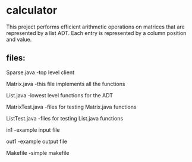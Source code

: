 calculator
===
This project performs efficient arithmetic operations on matrices that are represented by a list ADT. Each entry is represented by a column position and value.

## files:

Sparse.java -top level client

Matrix.java -this file implements all the functions

List.java -lowest level functions for the ADT

MatrixTest.java -files for testing Matrix.java functions

ListTest.java -files for testing List.java functions

in1 -example input file

out1 -example output file

Makefile -simple makefile
